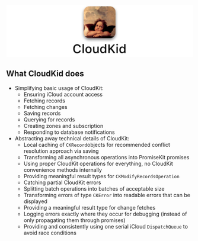 ![](Documentation/Header/Header.jpg)

## What CloudKid does

* Simplifying basic usage of CloudKit:
  - Ensuring iCloud account access
  - Fetching records
  - Fetching changes
  - Saving records
  - Querying for records
  - Creating zones and subscription
  - Responding to database notifications
* Abstracting away technical details of CloudKit:
  * Local caching of `CKRecord`objects for recommended conflict resolution approach via saving
  * Transforming all asynchronous operations into PromiseKit promises
  * Using proper CloudKit operations for everything, no CloudKit convenience methods internally
  * Providing meaningful result types for `CKModifyRecordsOperation`
  * Catching partial CloudKit errors
  * Splitting batch operations into batches of acceptable size
  * Transforming errors of type `CKError` into readable errors that can be displayed
  * Providing a meaningful result type for change fetches
  * Logging errors exactly where they occur for debugging (instead of only propagating them through promises)
  * Providing and consistently using one serial iCloud `DispatchQueue` to avoid race conditions

